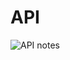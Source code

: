 # API

![API notes](https://github.com/jirulak02/WebDev-course/tree/main/Resources/Notes/API.png?raw=true)
